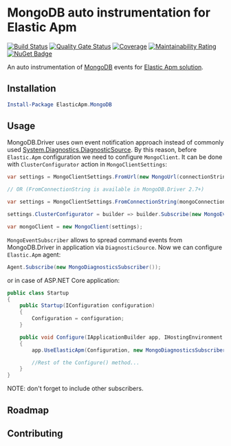 # MongoDB auto instrumentation for Elastic Apm

[![Build Status](https://dev.azure.com/vadimhatsura/elastic-apm-mongo/_apis/build/status/vhatsura.elastic-apm-mongo?branchName=master)](https://dev.azure.com/vadimhatsura/elastic-apm-mongo/_build/latest?definitionId=4&branchName=master)
[![Quality Gate Status](https://sonarcloud.io/api/project_badges/measure?project=elastic-apm-mongo&metric=alert_status)](https://sonarcloud.io/dashboard?id=elastic-apm-mongo)
[![Coverage](https://sonarcloud.io/api/project_badges/measure?project=elastic-apm-mongo&metric=coverage)](https://sonarcloud.io/dashboard?id=elastic-apm-mongo)
[![Maintainability Rating](https://sonarcloud.io/api/project_badges/measure?project=elastic-apm-mongo&metric=sqale_rating)](https://sonarcloud.io/dashboard?id=elastic-apm-mongo)
[![NuGet Badge](https://buildstats.info/nuget/ElasticApm.MongoDB)](https://www.nuget.org/packages/ElasticApm.MongoDB/)

An auto instrumentation of [MongoDB](https://github.com/mongodb/mongo-csharp-driver) events for [Elastic Apm solution](https://github.com/elastic/apm-agent-dotnet).

## Installation

```powershell
Install-Package ElasticApm.MongoDB
```

## Usage

MongoDB.Driver uses own event notification approach instead of commonly used [System.Diagnostics.DiagnosticSource](https://github.com/dotnet/corefx/blob/master/src/System.Diagnostics.DiagnosticSource/src/DiagnosticSourceUsersGuide.md). By this reason, before `Elastic.Apm` configuration we need to configure `MongoClient`. It can be done with `ClusterConfigurator` action in `MongoClientSettings`:

```csharp
var settings = MongoClientSettings.FromUrl(new MongoUrl(connectionString));

// OR (FromConnectionString is available in MongoDB.Driver 2.7+)

var settings = MongoClientSettings.FromConnectionString(mongoConnectionString);

settings.ClusterConfigurator = builder => builder.Subscribe(new MongoEventSubscriber());

var mongoClient = new MongoClient(settings);
```

`MongoEventSubscriber` allows to spread command events from MongoDB.Driver in application via `DiagnosticSource`.
Now we can configure `Elastic.Apm` agent:

```csharp
Agent.Subscribe(new MongoDiagnosticsSubscriber());
```

or in case of ASP.NET Core application:

```csharp
public class Startup
{
    public Startup(IConfiguration configuration)
    {
        Configuration = configuration;
    }

    public void Configure(IApplicationBuilder app, IHostingEnvironment env)
    {
        app.UseElasticApm(Configuration, new MongoDiagnosticsSubscriber());

        //Rest of the Configure() method...
    }
}
```

NOTE: don't forget to include other subscribers.

## Roadmap

## Contributing
